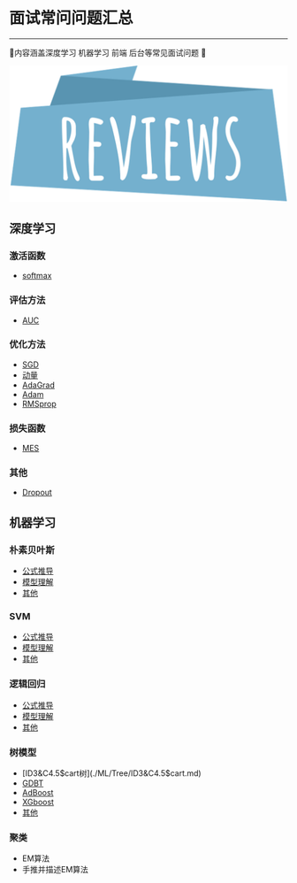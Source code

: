 # 面试常问问题汇总
-----
 🚀内容涵盖深度学习 机器学习 前端 后台等常见面试问题 🚀

![](./assert/img/review.png)

## 深度学习

### 激活函数
*  [softmax](./DeepLearn/other/activate_fn.md)


### 评估方法
* [AUC](./DeepLearn/other/evaluation.md)

### 优化方法
* [SGD](./DeepLearn/other/optimizier.md)
* [动量](./DeepLearn/other/optimizier.md)
* [AdaGrad](./DeepLearn/other/optimizier.md)
* [Adam](./DeepLearn/other/optimizier.md)
* [RMSprop](./DeepLearn/other/optimizier.md)

### 损失函数
* [MES](./DeepLearn/other/evaltion.md)

### 其他
* [Dropout](./DeepLearn/other/other.md)


##  机器学习

### 朴素贝叶斯
* [公式推导](./ML/SVM/Formula.md)
* [模型理解](./ML/SVM/interpret.md)
* [其他](./ML/SVM/other.md)

### SVM
* [公式推导](./ML/SVM/Formula.md)
* [模型理解](./ML/SVM/interpret.md)
* [其他](./ML/SVM/other.md)


### 逻辑回归
* [公式推导](./ML/LR/Formula.md)
* [模型理解](./ML/LR/interpret.md)
* [其他](./ML/LR/other.md)


### 树模型
* [ID3&C4.5$cart树](./ML/Tree/ID3&C4.5$cart.md)
* [GDBT](./ML/Tree/GDBT.md)
* [AdBoost](./ML/Tree/AdBoost.md)
* [XGboost](./ML/Tree/XGboost.md)
* [其他](./ML/Tree/others.md)

 

### 聚类
* EM算法
* 手推并描述EM算法